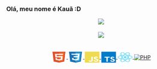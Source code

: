 ### Olá, meu nome é Kauã :D

<!--
**Kaua6253/kaua6253** is a ✨ _special_ ✨ repository because its `README.md` (this file) appears on your GitHub profile.

Here are some ideas to get you started:

- 🔭 Eu atualmente estou trabalhando como freelancer.
- 🌱 Estou aprofundando meus conhecimentos em NextJS
-->

<div align="center">
  <div align="center">
  <a href="https://github.com/kauamalves">
    <img height="180em" src="https://github-readme-stats.vercel.app/api?username=yagomalves&show_icons=true&theme=dark&include_all_commits=true&count_private=true"/>
    </div>
</br>
  <div align="center">
    <img height="180em" src="https://github-readme-stats.vercel.app/api/top-langs/?username=yagomalves&layout=compact&langs_count=7&theme=dark"/>
</div>
</div>

</br>
 <div align="center">
<div style="display: inline_block"><br>
  <img align="center" alt="HTML" height="30" width="40" src="https://raw.githubusercontent.com/devicons/devicon/master/icons/html5/html5-original.svg">
  <img align="center" alt="CSS" height="30" width="40" src="https://raw.githubusercontent.com/devicons/devicon/master/icons/css3/css3-original.svg">
  <img align="center" alt="JS" height="30" width="40" src="https://raw.githubusercontent.com/devicons/devicon/master/icons/javascript/javascript-plain.svg">
  <img align="center" alt="TS" height="30" width="40" src="https://raw.githubusercontent.com/devicons/devicon/master/icons/typescript/typescript-plain.svg">
  <img align="center" alt="REACT" height="30" width="40" src="https://raw.githubusercontent.com/devicons/devicon/master/icons/react/react-original.svg">
  <img align="center" alt="PHP" height="40" width="55" src="https://cdn.jsdelivr.net/gh/devicons/devicon/icons/php/php-original.svg" />


</div>
 </div>
</br>
